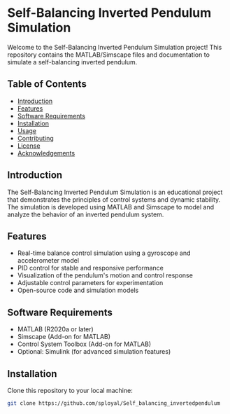 # Self-Balancing Inverted Pendulum Simulation

Welcome to the Self-Balancing Inverted Pendulum Simulation project! This repository contains the MATLAB/Simscape files and documentation to simulate a self-balancing inverted pendulum.

## Table of Contents
- [Introduction](#introduction)
- [Features](#features)
- [Software Requirements](#software-requirements)
- [Installation](#installation)
- [Usage](#usage)
- [Contributing](#contributing)
- [License](#license)
- [Acknowledgements](#acknowledgements)

## Introduction
The Self-Balancing Inverted Pendulum Simulation is an educational project that demonstrates the principles of control systems and dynamic stability. The simulation is developed using MATLAB and Simscape to model and analyze the behavior of an inverted pendulum system.

## Features
- Real-time balance control simulation using a gyroscope and accelerometer model
- PID control for stable and responsive performance
- Visualization of the pendulum's motion and control response
- Adjustable control parameters for experimentation
- Open-source code and simulation models

## Software Requirements
- MATLAB (R2020a or later)
- Simscape (Add-on for MATLAB)
- Control System Toolbox (Add-on for MATLAB)
- Optional: Simulink (for advanced simulation features)

## Installation
Clone this repository to your local machine:
```bash
git clone https://github.com/sployal/Self_balancing_invertedpendulum
